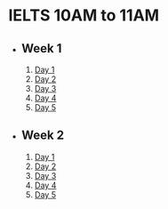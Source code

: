 # IELTS 10AM to 11AM

- ## Week 1

  1.  [Day 1](https://www.facebook.com/iCodeguru/videos/1153801598962788)
  2.  [Day 2](https://www.facebook.com/iCodeguru/videos/958423555859534)
  3.  [Day 3](https://www.facebook.com/iCodeguru/videos/764589922320509)
  4.  [Day 4](https://www.facebook.com/iCodeguru/videos/444733947917325)
  5.  [Day 5](https://www.facebook.com/iCodeguru/videos/3756772087895891)

- ## Week 2

   1. [Day 1](https://www.facebook.com/iCodeguru/videos/454487980447104)
   2. [Day 2](https://www.facebook.com/iCodeguru/videos/447022914507369)
   3. [Day 3](https://www.facebook.com/iCodeguru/videos/440172298699251)
   4. [Day 4](https://www.facebook.com/iCodeguru/videos/1161520004844242)
   5. [Day 5](https://www.facebook.com/iCodeguru/videos/806713310892112)

<!-- - ## Week

   1. [Day 1](https://www.facebook.com/iCodeguru/videos/1640909773403595)
   2. [Day 2](https://www.facebook.com/iCodeguru/videos/1385702845441186)
   3. [Day 3](https://www.facebook.com/iCodeguru/videos/454986217187500)
   4. [Day 4](https://www.facebook.com/iCodeguru/videos/1788708601608274)
   5. [Day 5]() -->

<!-- - ## Week

   1. [Day 1]()
   2. [Day 2]()
   3. [Day 3]()
   4. [Day 4]()
   5. [Day 5]() -->
